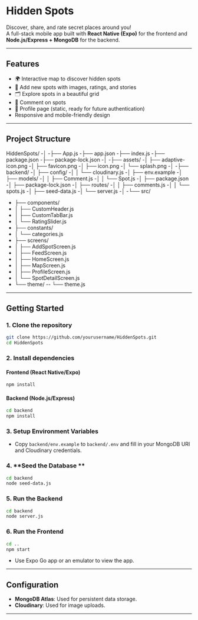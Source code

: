 # Hidden Spots

Discover, share, and rate secret places around you!  
A full-stack mobile app built with **React Native (Expo)** for the frontend and **Node.js/Express + MongoDB** for the backend.

---

## Features

- 🌍 Interactive map to discover hidden spots
- 📝 Add new spots with images, ratings, and stories
- 🗂️ Explore spots in a beautiful grid
- 💬 Comment on spots
- 👤 Profile page (static, ready for future authentication)
- Responsive and mobile-friendly design

---

## Project Structure
HiddenSpots/
-│
-├── App.js
-├── app.json
-├── index.js
-├── package.json
-├── package-lock.json
-│
-├── assets/
-│    ├── adaptive-icon.png
-│    ├── favicon.png
-│    ├── icon.png
-│    └── splash.png
-│
-├── backend/
-│    ├── config/
-│    │   └── cloudinary.js
-│    ├── env.example
-│    ├── models/
-│    │   ├── Comment.js
-│    │   └── Spot.js
-│    ├── package.json
-│    ├── package-lock.json
-│    ├── routes/
-│    │   ├── comments.js
-│    │   └── spots.js
-│    ├── seed-data.js
-│    └── server.js
-│
-└── src/
-    ├── components/
-    │   ├── CustomHeader.js
-    │   ├── CustomTabBar.js
-    │   └── RatingSlider.js
-    ├── constants/
-    │   └── categories.js
-    ├── screens/
-    │   ├── AddSpotScreen.js
-    │   ├── FeedScreen.js
-    │   ├── HomeScreen.js
-    │   ├── MapScreen.js
-    │   ├── ProfileScreen.js
-    │   └── SpotDetailScreen.js
-    └── theme/
--       └── theme.js 



---

## Getting Started

### 1. **Clone the repository**

```bash
git clone https://github.com/yourusername/HiddenSpots.git
cd HiddenSpots
```

### 2. **Install dependencies**

#### Frontend (React Native/Expo)
```bash
npm install
```

#### Backend (Node.js/Express)
```bash
cd backend
npm install
```

### 3. **Setup Environment Variables**

- Copy `backend/env.example` to `backend/.env` and fill in your MongoDB URI and Cloudinary credentials.

### 4. **Seed the Database **

```bash
cd backend
node seed-data.js
```

### 5. **Run the Backend**

```bash
cd backend
node server.js
```

### 6. **Run the Frontend**

```bash
cd ..
npm start
```
- Use Expo Go app or an emulator to view the app.

---

## Configuration

- **MongoDB Atlas**: Used for persistent data storage.
- **Cloudinary**: Used for image uploads.

---

